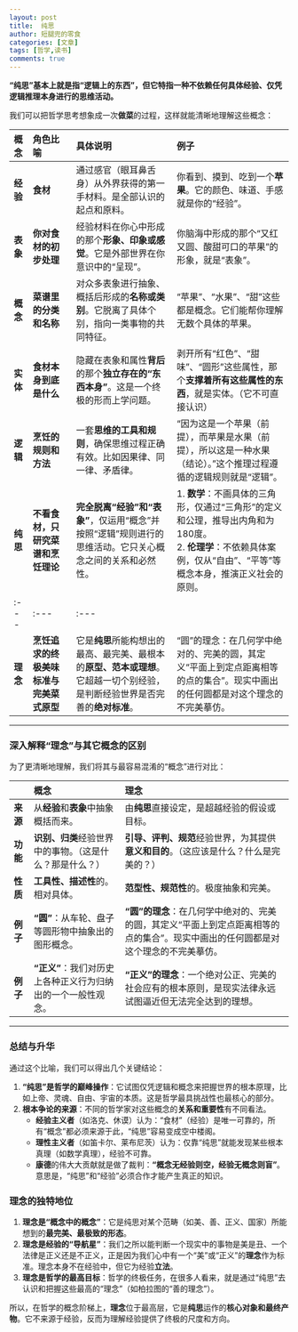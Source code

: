 ```yaml
---
layout: post
title:  纯思
author: 短腿兜的零食
categories: [文章]
tags: [哲学,读书]
comments: true
---
```


**“纯思”基本上就是指“逻辑上的东西”，但它特指一种不依赖任何具体经验、仅凭逻辑推理本身进行的思维活动。**

我们可以把哲学思考想象成一次**做菜**的过程，这样就能清晰地理解这些概念：

| 概念 | 角色比喻 | 具体说明 | 例子 |
| :--- | :--- | :--- | :--- |
| **经验** | **食材** | 通过感官（眼耳鼻舌身）从外界获得的第一手材料。是全部认识的起点和原料。 | 你看到、摸到、吃到一个**苹果**。它的颜色、味道、手感就是你的“经验”。 |
| **表象** | **你对食材的初步处理** | 经验材料在你心中形成的那个**形象、印象或感觉**。它是外部世界在你意识中的“呈现”。 | 你脑海中形成的那个“又红又圆、酸甜可口的苹果”的形象，就是“表象”。 |
| **概念** | **菜谱里的分类和名称** | 对众多表象进行抽象、概括后形成的**名称或类别**。它脱离了具体个别，指向一类事物的共同特征。 | “苹果”、“水果”、“甜”这些都是概念。它们能帮你理解无数个具体的苹果。 |
| **实体** | **食材本身到底是什么** | 隐藏在表象和属性**背后**的那个**独立存在的“东西本身”**。这是一个终极的形而上学问题。 | 剥开所有“红色”、“甜味”、“圆形”这些属性，那个**支撑着所有这些属性的东西**，就是实体。（它不可直接认识） |
| **逻辑** | **烹饪的规则和方法** | 一套**思维的工具和规则**，确保思维过程正确有效。比如因果律、同一律、矛盾律。 | “因为这是一个苹果（前提），而苹果是水果（前提），所以这是一种水果（结论）。”这个推理过程遵循的逻辑规则就是“逻辑”。 |
| **纯思** | **不看食材，只研究菜谱和烹饪理论** | **完全脱离“经验”和“表象”**，仅运用“概念”并按照“逻辑”规则进行的思维活动。它只关心概念之间的关系和必然性。 | 1. **数学**：不画具体的三角形，仅通过“三角形”的定义和公理，推导出内角和为180度。<br>2. **伦理学**：不依赖具体案例，仅从“自由”、“平等”等概念本身，推演正义社会的原则。 |
| :--- | :--- | :--- |
| **理念** | **烹饪追求的终极美味标准与完美菜式原型** | 它是**纯思**所能构想出的最高、最完美、最根本的**原型、范本或理想**。它超越一切个别经验，是判断经验世界是否完善的**绝对标准**。 | “圆”的理念：在几何学中绝对的、完美的圆，其定义“平面上到定点距离相等的点的集合”。现实中画出的任何圆都是对这个理念的不完美摹仿。|

---

### 深入解释“理念”与其它概念的区别

为了更清晰地理解，我们将其与最容易混淆的“概念”进行对比：

| | **概念** | **理念** |
| :--- | :--- | :--- |
| **来源** | 从**经验**和**表象**中抽象概括而来。 | 由**纯思**直接设定，是超越经验的假设或目标。 |
| **功能** | **识别、归类**经验世界中的事物。（这是什么？那是什么？） | **引导、评判、规范**经验世界，为其提供**意义和目的**。（这应该是什么？什么是完美的？） |
| **性质** | **工具性、描述性**的。相对具体。 | **范型性、规范性**的。极度抽象和完美。 |
| **例子** | **“圆”**：从车轮、盘子等圆形物中抽象出的图形概念。 | **“圆”的理念**：在几何学中绝对的、完美的圆，其定义“平面上到定点距离相等的点的集合”。现实中画出的任何圆都是对这个理念的不完美摹仿。 |
| **例子** | **“正义”**：我们对历史上各种正义行为归纳出的一个一般性观念。 | **“正义”的理念**：一个绝对公正、完美的社会应有的根本原则，是现实法律永远试图逼近但无法完全达到的理想。 |


---

### 总结与升华

通过这个比喻，我们可以得出几个关键结论：

1.  **“纯思”是哲学的巅峰操作**：它试图仅凭逻辑和概念来把握世界的根本原理，比如上帝、灵魂、自由、宇宙的本质。这是哲学最具挑战性也最核心的部分。
2.  **根本争论的来源**：不同的哲学家对这些概念的**关系和重要性**有不同看法。
    -   **经验主义者**（如洛克、休谟）认为：“食材”（经验）是唯一可靠的，所有“概念”都必须来源于此，“纯思”容易变成空中楼阁。
    -   **理性主义者**（如笛卡尔、莱布尼茨）认为：仅靠“纯思”就能发现某些根本真理（如数学真理），经验不可靠。
    -   **康德**的伟大大贡献就是做了裁判：**“概念无经验则空，经验无概念则盲”**。意思是，“纯思”和“经验”必须合作才能产生真正的知识。

### 理念的独特地位

1.  **理念是“概念中的概念”**：它是纯思对某个范畴（如美、善、正义、国家）所能想到的**最完美、最极致的形态**。
2.  **理念是经验的“导航星”**：我们之所以能判断一个现实中的事物是美是丑、一个法律是正义还是不正义，正是因为我们心中有一个“美”或“正义”的**理念**作为标准。理念本身不在经验中，但它为经验**立法**。
3.  **理念是哲学的最高目标**：哲学的终极任务，在很多人看来，就是通过“纯思”去认识和把握这些最高的“理念”（如柏拉图的“善的理念”）。

所以，在哲学的概念阶梯上，**理念**位于最高层，它是**纯思**运作的**核心对象和最终产物**。它不来源于经验，反而为理解经验提供了终极的尺度和方向。